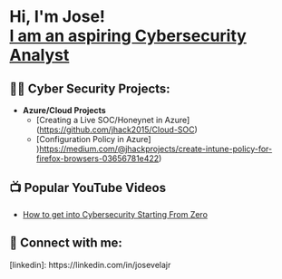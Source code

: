 <h1>Hi, I'm Jose! <br/> <a href="https://www.linkedin.com/in/josevelajr/">I am an aspiring Cybersecurity Analyst</a>

<h2>👨‍💻 Cyber Security Projects:</h2>

- <b>Azure/Cloud Projects</b>
  - [Creating a Live SOC/Honeynet in Azure] (https://github.com/jhack2015/Cloud-SOC)
  - [Configuration Policy in Azure] )https://medium.com/@jhackprojects/create-intune-policy-for-firefox-browsers-03656781e422)

<h2>📺 Popular YouTube Videos</h2>

- [How to get into Cybersecurity Starting From Zero](https://www.youtube.com/watch?v=a83ASGn_V_s)

<h2> 🤳 Connect with me:</h2>
[linkedin]: https://linkedin.com/in/josevelajr

<!--
**joshmadakor1/joshmadakor1** is a ✨ _special_ ✨ repository because its `README.md` (this file) appears on your GitHub profile.

Here are some ideas to get you started:

- 🔭 I’m currently working on ...
- 🌱 I’m currently learning ...
- 👯 I’m looking to collaborate on ...
- 🤔 I’m looking for help with ...
- 💬 Ask me about ...
- 📫 How to reach me: ...
- 😄 Pronouns: ...
- ⚡ Fun fact: ...
-->
